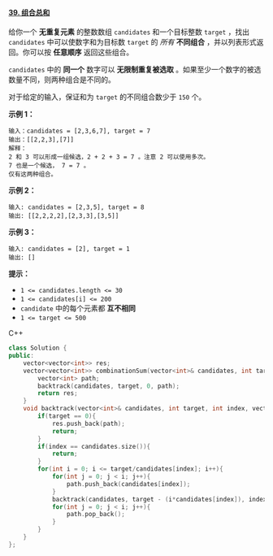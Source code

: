#### [39. 组合总和](https://leetcode-cn.com/problems/combination-sum/)

给你一个 **无重复元素** 的整数数组 `candidates` 和一个目标整数 `target` ，找出 `candidates` 中可以使数字和为目标数 `target` 的 *所有* **不同组合** ，并以列表形式返回。你可以按 **任意顺序** 返回这些组合。

`candidates` 中的 **同一个** 数字可以 **无限制重复被选取** 。如果至少一个数字的被选数量不同，则两种组合是不同的。 

对于给定的输入，保证和为 `target` 的不同组合数少于 `150` 个。

 

**示例 1：**

```
输入：candidates = [2,3,6,7], target = 7
输出：[[2,2,3],[7]]
解释：
2 和 3 可以形成一组候选，2 + 2 + 3 = 7 。注意 2 可以使用多次。
7 也是一个候选， 7 = 7 。
仅有这两种组合。
```

**示例 2：**

```
输入: candidates = [2,3,5], target = 8
输出: [[2,2,2,2],[2,3,3],[3,5]]
```

**示例 3：**

```
输入: candidates = [2], target = 1
输出: []
```

 

**提示：**

- `1 <= candidates.length <= 30`
- `1 <= candidates[i] <= 200`
- `candidate` 中的每个元素都 **互不相同**
- `1 <= target <= 500`



C++

```c++
class Solution {
public:
    vector<vector<int>> res;
    vector<vector<int>> combinationSum(vector<int>& candidates, int target) {
        vector<int> path;
        backtrack(candidates, target, 0, path);
        return res;
    }
    void backtrack(vector<int>& candidates, int target, int index, vector<int>& path){
        if(target == 0){
            res.push_back(path);
            return;
        }
        if(index == candidates.size()){
            return;
        }
        for(int i = 0; i <= target/candidates[index]; i++){
            for(int j = 0; j < i; j++){
                path.push_back(candidates[index]);
            }
            backtrack(candidates, target - (i*candidates[index]), index + 1, path);
            for(int j = 0; j < i; j++){
                path.pop_back();
            }
        }
    }
};
```

